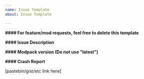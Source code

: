 ```yaml
---
name: Issue Template
about: Issue Template

---
```


**#### For feature/mod requests, feel free to delete this template**

**#### Issue Description**

**#### Modpack version (Do not use "latest")**

**#### Crash Report**

[pastebin/gist/etc link here]
